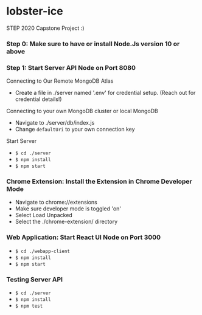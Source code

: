 # lobster-ice
STEP 2020 Capstone Project :) 

### Step 0: Make sure to have or install Node.Js version 10 or above

### Step 1: Start Server API Node on Port 8080
Connecting to Our Remote MongoDB Atlas 
- Create a file in ./server named '.env' for credential setup. (Reach out for credential details!)

Connecting to your own MongoDB cluster or local MongoDB
- Navigate to ./server/db/index.js
- Change <code>defaultUri</code> to your own connection key

Start Server
- <code>$ cd ./server</code>
- <code>$ npm install</code>
- <code>$ npm start</code>

### Chrome Extension: Install the Extension in Chrome Developer Mode
- Navigate to chrome://extensions
- Make sure developer mode is toggled 'on'
- Select Load Unpacked 
- Select the ./chrome-extension/ directory

### Web Application: Start React UI Node on Port 3000
- <code>$ cd ./webapp-client</code>
- <code>$ npm install</code>
- <code>$ npm start</code>

### Testing Server API 
- <code>$ cd ./server</code>
- <code>$ npm install</code>
- <code>$ npm test</code>
